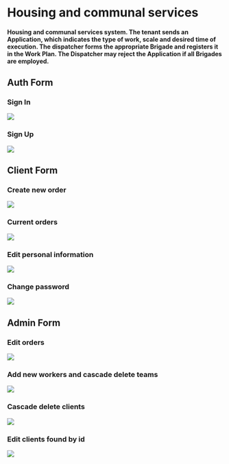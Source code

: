 <h1>Housing and communal services</h1>
<h4>Housing and communal services system. The tenant sends an Application, which indicates the type of work, scale and desired time of execution. The dispatcher forms the appropriate Brigade and registers it in the Work Plan. The Dispatcher may reject the Application if all Brigades are employed.</h4>
<h2>Auth Form</h2>
<h3>Sign In</h3>
<img src="https://user-images.githubusercontent.com/91372052/168661308-bd3af072-06a4-4139-99c5-556f7f4f71ac.png">
<h3>Sign Up</h3>
<img src="https://user-images.githubusercontent.com/91372052/168661564-648ddb00-03a5-4b67-a472-9ac5579c0a47.png">
<h2>Client Form</h2>
<h3>Create new order</h3>
<img src="https://user-images.githubusercontent.com/91372052/168661860-64fe3198-746d-4ad8-aab1-d5e38bac500c.png">
<h3>Current orders</h3>
<img src="https://user-images.githubusercontent.com/91372052/168663002-6dc1aa22-1f2d-49db-aa47-94437e964fe9.png">
<h3>Edit personal information</h3>
<img src="https://user-images.githubusercontent.com/91372052/168662859-6250880e-4975-4706-ba6d-932dbe63b1c0.png">
<h3>Change password</h3>
<img src="https://user-images.githubusercontent.com/91372052/168663095-8f7af133-daed-47f1-ab0c-a652f5cee40a.png">
<h2>Admin Form</h2>
<h3>Edit orders</h3>
<img src="https://user-images.githubusercontent.com/91372052/168663454-7ac2d2a7-77bc-4093-b8b8-47f39ca25d0f.png">
<h3>Add new workers and cascade delete teams</h3>
<img src="https://user-images.githubusercontent.com/91372052/168663771-20fd8346-5188-4dd6-b941-64d77850939f.png">
<h3>Cascade delete clients</h3>
<img src="https://user-images.githubusercontent.com/91372052/168664049-d48504bb-1e7e-423d-87e3-b1a712100308.png">
<h3>Edit clients found by id</h3>
<img src="https://user-images.githubusercontent.com/91372052/168664479-8023a29b-b2a2-41b3-9ef6-76d98275b31a.png">

